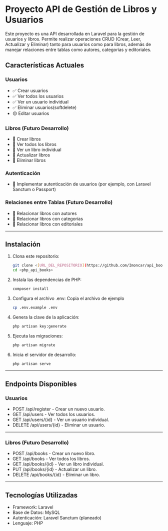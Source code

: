 # Proyecto API de Gestión de Libros y Usuarios

Este proyecto es una API desarrollada en Laravel para la gestión de usuarios y libros. Permite realizar operaciones CRUD (Crear, Leer, Actualizar y Eliminar) tanto para usuarios como para libros, además de manejar relaciones entre tablas como autores, categorías y editoriales.

## Características Actuales

### Usuarios
- ✅ Crear usuarios
- ✅ Ver todos los usuarios
- ✅ Ver un usuario individual
- ✅ Eliminar usuarios(softdelete)
- 🟡 Editar usuarios

### Libros (Futuro Desarrollo)
- 🔴 Crear libros
- 🔴 Ver todos los libros
- 🔴 Ver un libro individual
- 🔴 Actualizar libros
- 🔴 Eliminar libros

### Autenticación
- 🔴 Implementar autenticación de usuarios (por ejemplo, con Laravel Sanctum o Passport)

### Relaciones entre Tablas (Futuro Desarrollo)
- 🔴 Relacionar libros con autores
- 🔴 Relacionar libros con categorías
- 🔴 Relacionar libros con editoriales

---

## Instalación

1. Clona este repositorio:
    ```bash
    git clone <[URL_DEL_REPOSITORIO](https://github.com/Imoncar/api_books)>
    cd <php_api_books>
2. Instala las dependencias de PHP:
    ```bash
    composer install
3. Configura el archivo .env: Copia el archivo de ejemplo
    ```bash
    cp .env.example .env
4. Genera la clave de la aplicación:
    ```bash
    php artisan key:generate
5. Ejecuta las migraciones:
    ```bash
    php artisan migrate
6. Inicia el servidor de desarrollo:
    ```bash
    php artisan serve

---

## Endpoints Disponibles
### Usuarios
- POST /api/register - Crear un nuevo usuario.
- GET /api/users - Ver todos los usuarios.
- GET /api/users/{id} - Ver un usuario individual.
- DELETE /api/users/{id} - Eliminar un usuario.

---

### Libros (Futuro Desarrollo)
- POST /api/books - Crear un nuevo libro.
- GET /api/books - Ver todos los libros.
- GET /api/books/{id} - Ver un libro individual.
- PUT /api/books/{id} - Actualizar un libro.
- DELETE /api/books/{id} - Eliminar un libro.

---

## Tecnologías Utilizadas
- Framework: Laravel
- Base de Datos: MySQL
- Autenticación: Laravel Sanctum (planeado)
- Lenguaje: PHP
